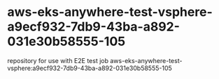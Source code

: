 # aws-eks-anywhere-test-vsphere-a9ecf932-7db9-43ba-a892-031e30b58555-105
repository for use with E2E test job aws-eks-anywhere-test-vsphere:a9ecf932-7db9-43ba-a892-031e30b58555-105
